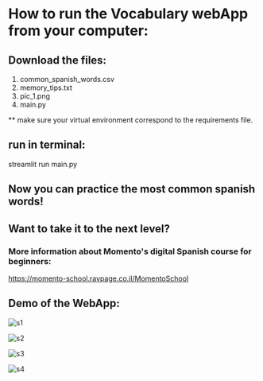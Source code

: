 # How to run the Vocabulary webApp from your computer:

## Download the files:
1) common_spanish_words.csv
2) memory_tips.txt
3) pic_1.png
4) main.py

** make sure your virtual environment correspond to the requirements file.

## run in terminal:
streamlit run main.py

## Now you can practice the most common spanish words!


## Want to take it to the next level?
### More information about Momento's digital Spanish course for beginners:
https://momento-school.ravpage.co.il/MomentoSchool

## Demo of the WebApp:

![s1](https://github.com/noalif/Spanish-Vocabulary-WebApp/assets/113893406/a6908f7d-da6c-45bf-bcac-7cef70f91173)


![s2](https://github.com/noalif/Spanish-Vocabulary-WebApp/assets/113893406/28410ffb-29ba-44d0-bc0f-15dc34ab76f1)


![s3](https://github.com/noalif/Spanish-Vocabulary-WebApp/assets/113893406/65e8012e-9560-4f06-a4c9-7b0148e544f2)


![s4](https://github.com/noalif/Spanish-Vocabulary-WebApp/assets/113893406/1778eb75-f7b4-46a9-b313-ac7cbc30c81a)


